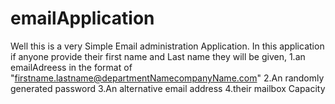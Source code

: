 # emailApplication
Well this is a very Simple Email administration Application.
In this application if anyone provide their first name and Last name they will be given,
1.an emailAdreess in the format of "firstname.lastname@departmentNamecompanyName.com"
2.An randomly generated password
3.An alternative email address
4.their mailbox Capacity

